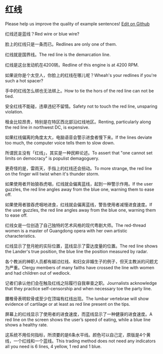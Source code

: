 # 红线

Please help us improve the quality of example sentences! [Edit on Github](https://github.com/jiyushe/jiyu-example-sentence-source/blob/main/chinese/hongxian.md)

<p><span class="chinese">红线还是蓝线？</span><span class="english">Red wire or blue wire?</span></p>

<p><span class="chinese">脸上的红线只是一条而已。</span><span class="english">Redlines are only one of them.</span></p>

<p><span class="chinese">红线就是国界线。</span><span class="english">The red line is the demarcation line.</span></p>

<p><span class="chinese">红线是这台发动机在4200转。</span><span class="english">Redline of this engine is at 4200 RPM.</span></p>

<p><span class="chinese">如果说你是个太空人，你脸上的红线在哪儿呢？</span><span class="english">Wheah's your redlines if you're such a hot spacer?</span></p>

<p><span class="chinese">手中的红线怎么绑也无法绑上。</span><span class="english">How to tie the hors of the red line can not be tied.</span></p>

<p><span class="chinese">安全红线不能碰，违章违纪不留情。</span><span class="english">Safety not to touch the red line, unsparing violation.</span></p>

<p><span class="chinese">租金比较昂贵，特别是在特区西北部沿红线地区。</span><span class="english">Renting, particularly along the red line in northwest DC, is expensive.</span></p>

<p><span class="chinese">如果红线偏离的角度太大，电脑语音会警示进食者慢下来。</span><span class="english">If the lines deviate too much, the computer voice tells them to slow down.</span></p>

<p><span class="chinese">所谓民主没有「红线」，其实是一种民粹论述。</span><span class="english">To assert that "one cannot set limits on democracy" is populist demagoguery.</span></p>

<p><span class="chinese">更奇怪的是，雷雨天，手指上的红线还会扭动。</span><span class="english">To more strange, the red line on the finger will twist when it's thunder storm.</span></p>

<p><span class="chinese">如果使用者开始狼吞虎咽，红线就会偏离蓝线，起到一种警示作用。</span><span class="english">If the user guzzles, the red line angles away from the blue one, warning them to ease off.</span></p>

<p><span class="chinese">如果使用者狼吞虎咽地进食，红线就会偏离蓝线，警告使用者减慢进食速度。</span><span class="english">If the user guzzles, the red line angles away from the blue one, warning them to ease off.</span></p>

<p><span class="chinese">红线女是一位创造了自己独特的艺术风格的现代粤剧大师。</span><span class="english">The red-thread women is a master of Guangdong opera with her own artistic characteristics.</span></p>

<p><span class="chinese">红线显示了登月舱的实际位置，蓝线显示了雷达度量的位置。</span><span class="english">The red line shows the Lander's true position, the blue line the position measured by radar.</span></p>

<p><span class="chinese">各个教派的神职人员都有越过红线、和妇女非婚生子的例子，但天主教派的问题尤为严重。</span><span class="english">Clergy members of many faiths have crossed the line with women and had children out of wedlock.</span></p>

<p><span class="chinese">记者们承认他们会在触及红线之际履行自我审查之职。</span><span class="english">Journalists acknowledge that they practice self-censorship and when necessary toe the party line.</span></p>

<p><span class="chinese">腰椎骨表明软骨或至少在顶端有红线出现。</span><span class="english">The lumbar vertebrae will show evidence of cartilage or at least as red line present on the tips.</span></p>

<p><span class="chinese">屏幕上的红线显示了使用者的进食速度，而蓝线显示了一种健康的进食速度。</span><span class="english">A red line on the screen shows the user’s speed of eating, while a blue line shows a healthy rate.</span></p>

<p><span class="chinese">这系统不用任何指标，所须要的是6条水平线。颜色可以自己定，原版是4个黄线，一个红线和一个蓝线。</span><span class="english">This trading method does not need any indicators all you need is 6 lines, 4 yellow, 1 red and 1 blue.</span></p>

